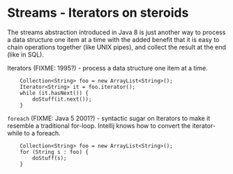 Streams - Iterators on steroids
===

The streams abstraction introduced in Java 8 is just another way to process a data
structure one item at a time with the added benefit that it is easy to chain operations
together (like UNIX pipes), and collect the result at the end (like in SQL).


Iterators (FIXME: 1995?) - process a data structure one item at a time.

        Collection<String> foo = new ArrayList<String>();
        Iterator<String> it = foo.iterator();
        while (it.hasNext()) {
            doStuff(it.next());
        }

`foreach` (FIXME: Java 5 2001?) - syntactic sugar on Iterators to make it resemble
a traditional for-loop.  Intellij knows how to convert the iterator-while to a foreach.

        Collection<String> foo = new ArrayList<String>();
        for (String s : foo) {
            doStuff(s);
        }

